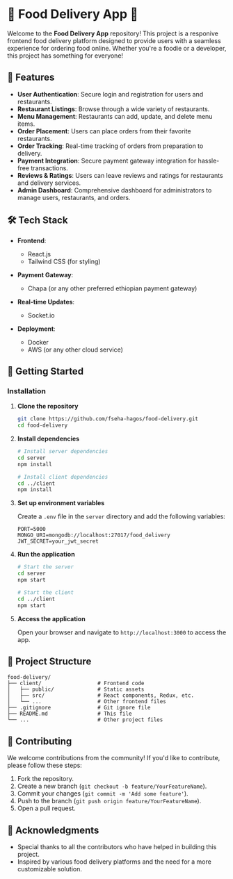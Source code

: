 # 🍔 Food Delivery App 🚚

Welcome to the **Food Delivery App** repository! This project is a responive frontend food delivery platform designed to provide users with a seamless experience for ordering food online. Whether you're a foodie or a developer, this project has something for everyone!

## 🌟 Features

- **User Authentication**: Secure login and registration for users and restaurants.
- **Restaurant Listings**: Browse through a wide variety of restaurants.
- **Menu Management**: Restaurants can add, update, and delete menu items.
- **Order Placement**: Users can place orders from their favorite restaurants.
- **Order Tracking**: Real-time tracking of orders from preparation to delivery.
- **Payment Integration**: Secure payment gateway integration for hassle-free transactions.
- **Reviews & Ratings**: Users can leave reviews and ratings for restaurants and delivery services.
- **Admin Dashboard**: Comprehensive dashboard for administrators to manage users, restaurants, and orders.

## 🛠️ Tech Stack

- **Frontend**: 
  - React.js
  - Tailwind CSS (for styling)
  
- **Payment Gateway**: 
  - Chapa (or any other preferred ethiopian payment gateway)
  
- **Real-time Updates**: 
  - Socket.io
  
- **Deployment**: 
  - Docker
  - AWS (or any other cloud service)

## 🚀 Getting Started


### Installation

1. **Clone the repository**

   ```bash
   git clone https://github.com/fseha-hagos/food-delivery.git
   cd food-delivery
   ```

2. **Install dependencies**

   ```bash
   # Install server dependencies
   cd server
   npm install

   # Install client dependencies
   cd ../client
   npm install
   ```

3. **Set up environment variables**

   Create a `.env` file in the `server` directory and add the following variables:

   ```env
   PORT=5000
   MONGO_URI=mongodb://localhost:27017/food_delivery
   JWT_SECRET=your_jwt_secret
   ```

4. **Run the application**

   ```bash
   # Start the server
   cd server
   npm start

   # Start the client
   cd ../client
   npm start
   ```

5. **Access the application**

   Open your browser and navigate to `http://localhost:3000` to access the app.

## 📂 Project Structure

```
food-delivery/
├── client/                  # Frontend code
│   ├── public/              # Static assets
│   ├── src/                 # React components, Redux, etc.
│   └── ...                  # Other frontend files
├── .gitignore               # Git ignore file
├── README.md                # This file
└── ...                      # Other project files
```

## 🤝 Contributing

We welcome contributions from the community! If you'd like to contribute, please follow these steps:

1. Fork the repository.
2. Create a new branch (`git checkout -b feature/YourFeatureName`).
3. Commit your changes (`git commit -m 'Add some feature'`).
4. Push to the branch (`git push origin feature/YourFeatureName`).
5. Open a pull request.

## 🙏 Acknowledgments

- Special thanks to all the contributors who have helped in building this project.
- Inspired by various food delivery platforms and the need for a more customizable solution.
